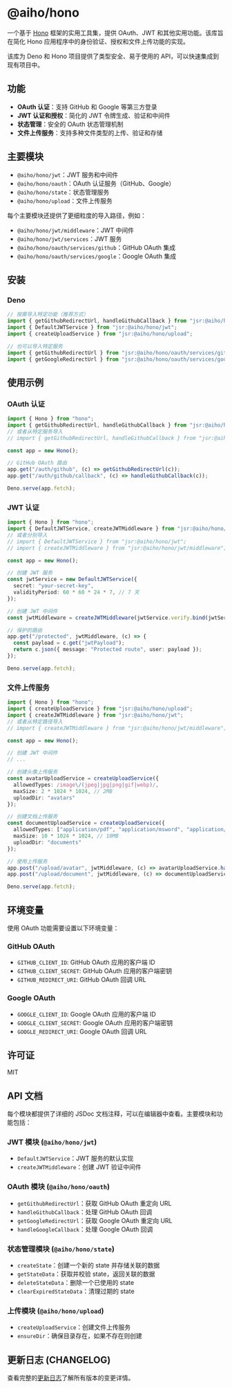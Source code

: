 # @aiho/hono

一个基于 [Hono](https://hono.dev/) 框架的实用工具集，提供 OAuth、JWT 和其他实用功能。该库旨在简化 Hono 应用程序中的身份验证、授权和文件上传功能的实现。

该库为 Deno 和 Hono 项目提供了类型安全、易于使用的 API，可以快速集成到现有项目中。

## 功能

- **OAuth 认证**：支持 GitHub 和 Google 等第三方登录
- **JWT 认证和授权**：简化的 JWT 令牌生成、验证和中间件
- **状态管理**：安全的 OAuth 状态管理机制
- **文件上传服务**：支持多种文件类型的上传、验证和存储

## 主要模块

- `@aiho/hono/jwt`：JWT 服务和中间件
- `@aiho/hono/oauth`：OAuth 认证服务（GitHub、Google）
- `@aiho/hono/state`：状态管理服务
- `@aiho/hono/upload`：文件上传服务

每个主要模块还提供了更细粒度的导入路径，例如：

- `@aiho/hono/jwt/middleware`：JWT 中间件
- `@aiho/hono/jwt/services`：JWT 服务
- `@aiho/hono/oauth/services/github`：GitHub OAuth 集成
- `@aiho/hono/oauth/services/google`：Google OAuth 集成

## 安装

### Deno

```ts
// 按需导入特定功能（推荐方式）
import { getGithubRedirectUrl, handleGithubCallback } from "jsr:@aiho/hono/oauth";
import { DefaultJWTService } from "jsr:@aiho/hono/jwt";
import { createUploadService } from "jsr:@aiho/hono/upload";

// 也可以导入特定服务
import { getGithubRedirectUrl } from "jsr:@aiho/hono/oauth/services/github";
import { getGoogleRedirectUrl } from "jsr:@aiho/hono/oauth/services/google";
```

## 使用示例

### OAuth 认证

```ts
import { Hono } from "hono";
import { getGithubRedirectUrl, handleGithubCallback } from "jsr:@aiho/hono/oauth";
// 或者从特定服务导入
// import { getGithubRedirectUrl, handleGithubCallback } from "jsr:@aiho/hono/oauth/services/github";

const app = new Hono();

// GitHub OAuth 路由
app.get("/auth/github", (c) => getGithubRedirectUrl(c));
app.get("/auth/github/callback", (c) => handleGithubCallback(c));

Deno.serve(app.fetch);
```

### JWT 认证

```ts
import { Hono } from "hono";
import { DefaultJWTService, createJWTMiddleware } from "jsr:@aiho/hono/jwt";
// 或者分别导入
// import { DefaultJWTService } from "jsr:@aiho/hono/jwt";
// import { createJWTMiddleware } from "jsr:@aiho/hono/jwt/middleware";

const app = new Hono();

// 创建 JWT 服务
const jwtService = new DefaultJWTService({
  secret: "your-secret-key",
  validityPeriod: 60 * 60 * 24 * 7, // 7 天
});

// 创建 JWT 中间件
const jwtMiddleware = createJWTMiddleware(jwtService.verify.bind(jwtService));

// 保护的路由
app.get("/protected", jwtMiddleware, (c) => {
  const payload = c.get("jwtPayload");
  return c.json({ message: "Protected route", user: payload });
});

Deno.serve(app.fetch);
```

### 文件上传服务

```ts
import { Hono } from "hono";
import { createUploadService } from "jsr:@aiho/hono/upload";
import { createJWTMiddleware } from "jsr:@aiho/hono/jwt";
// 或者从特定路径导入
// import { createJWTMiddleware } from "jsr:@aiho/hono/jwt/middleware";

const app = new Hono();

// 创建 JWT 中间件
// ...

// 创建头像上传服务
const avatarUploadService = createUploadService({
  allowedTypes: /image\/(jpeg|jpg|png|gif|webp)/,
  maxSize: 2 * 1024 * 1024, // 2MB
  uploadDir: "avatars"
});

// 创建文档上传服务
const documentUploadService = createUploadService({
  allowedTypes: ["application/pdf", "application/msword", "application/vnd.openxmlformats-officedocument.wordprocessingml.document"],
  maxSize: 10 * 1024 * 1024, // 10MB
  uploadDir: "documents"
});

// 使用上传服务
app.post("/upload/avatar", jwtMiddleware, (c) => avatarUploadService.handleUpload(c));
app.post("/upload/document", jwtMiddleware, (c) => documentUploadService.handleUpload(c));

Deno.serve(app.fetch);
```

## 环境变量

使用 OAuth 功能需要设置以下环境变量：

### GitHub OAuth

- `GITHUB_CLIENT_ID`: GitHub OAuth 应用的客户端 ID
- `GITHUB_CLIENT_SECRET`: GitHub OAuth 应用的客户端密钥
- `GITHUB_REDIRECT_URI`: GitHub OAuth 回调 URL

### Google OAuth

- `GOOGLE_CLIENT_ID`: Google OAuth 应用的客户端 ID
- `GOOGLE_CLIENT_SECRET`: Google OAuth 应用的客户端密钥
- `GOOGLE_REDIRECT_URI`: Google OAuth 回调 URL

## 许可证

MIT

## API 文档

每个模块都提供了详细的 JSDoc 文档注释，可以在编辑器中查看。主要模块和功能包括：

### JWT 模块 (`@aiho/hono/jwt`)

- `DefaultJWTService`：JWT 服务的默认实现
- `createJWTMiddleware`：创建 JWT 验证中间件

### OAuth 模块 (`@aiho/hono/oauth`)

- `getGithubRedirectUrl`：获取 GitHub OAuth 重定向 URL
- `handleGithubCallback`：处理 GitHub OAuth 回调
- `getGoogleRedirectUrl`：获取 Google OAuth 重定向 URL
- `handleGoogleCallback`：处理 Google OAuth 回调

### 状态管理模块 (`@aiho/hono/state`)

- `createState`：创建一个新的 state 并存储关联的数据
- `getStateData`：获取并校验 state，返回关联的数据
- `deleteStateData`：删除一个已使用的 state
- `clearExpiredStateData`：清理过期的 state

### 上传模块 (`@aiho/hono/upload`)

- `createUploadService`：创建文件上传服务
- `ensureDir`：确保目录存在，如果不存在则创建

## 更新日志 (CHANGELOG)

查看完整的[更新日志](./CHANGELOG.md)了解所有版本的变更详情。
